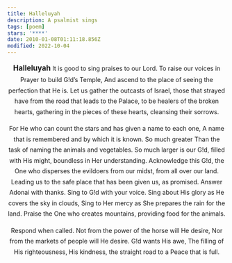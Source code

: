 ```yaml
---
title: Halleluyah
description: A psalmist sings
tags: [poem]
stars: '****'
date: 2010-01-08T01:11:18.856Z
modified: 2022-10-04
---
```


<div style="text-align: center; line-height: 1.75">

<span style="font-weight: bold; font-size: 120%">Halleluyah</span>
It is good to sing praises to our Lord.
To raise our voices in Prayer to build G!d’s Temple,
And ascend to the place of seeing the perfection that He is.
Let us gather the outcasts of Israel,
those that strayed have from the road that leads to the Palace,
to be healers of the broken hearts,
gathering in the pieces of these hearts,
cleansing their sorrows.

For He who can count the stars and has given a name to each one,
A name that is remembered and by which it is known. So much greater
Than the task of naming the animals and vegetables.
So much larger is our G!d, filled with His might, boundless in Her understanding.
Acknowledge this G!d,
the One who disperses the evildoers from our midst, from all over our land.
Leading us to the safe place that has been given us, as promised.
Answer Adonai with thanks.
Sing to G!d with your voice.
Sing about His glory as He covers the sky in clouds,
Sing to Her mercy as She prepares the rain for the land.
Praise the One who creates mountains,
providing food for the animals.

Respond when called.
Not from the power of the horse will He desire,
Nor from the markets of people will He desire.
G!d wants His awe,
The filling of His righteousness, His kindness, the straight road to
a Peace that is full.

</div>
